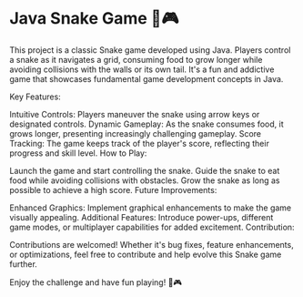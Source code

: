 # Java Snake Game 🐍🎮

This project is a classic Snake game developed using Java. Players control a snake as it navigates a grid, consuming food to grow longer while avoiding collisions with the walls or its own tail. It's a fun and addictive game that showcases fundamental game development concepts in Java.

Key Features:

Intuitive Controls: Players maneuver the snake using arrow keys or designated controls.
Dynamic Gameplay: As the snake consumes food, it grows longer, presenting increasingly challenging gameplay.
Score Tracking: The game keeps track of the player's score, reflecting their progress and skill level.
How to Play:

Launch the game and start controlling the snake.
Guide the snake to eat food while avoiding collisions with obstacles.
Grow the snake as long as possible to achieve a high score.
Future Improvements:

Enhanced Graphics: Implement graphical enhancements to make the game visually appealing.
Additional Features: Introduce power-ups, different game modes, or multiplayer capabilities for added excitement.
Contribution:

Contributions are welcomed! Whether it's bug fixes, feature enhancements, or optimizations, feel free to contribute and help evolve this Snake game further.

Enjoy the challenge and have fun playing! 🐍🎮
